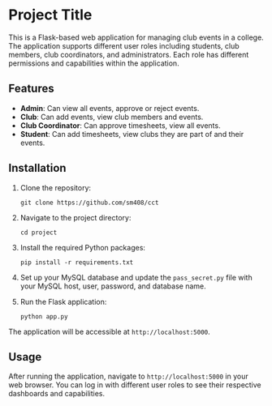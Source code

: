 # Project Title

This is a Flask-based web application for managing club events in a college. The application supports different user roles including students, club members, club coordinators, and administrators. Each role has different permissions and capabilities within the application.

## Features

- **Admin**: Can view all events, approve or reject events.
- **Club**: Can add events, view club members and events.
- **Club Coordinator**: Can approve timesheets, view all events.
- **Student**: Can add timesheets, view clubs they are part of and their events.

## Installation
1. Clone the repository:
    ```
    git clone https://github.com/sm408/cct
    ```
2. Navigate to the project directory:
    ```
    cd project
    ```
3. Install the required Python packages:
    ```
    pip install -r requirements.txt
    ```
4. Set up your MySQL database and update the `pass_secret.py` file with your MySQL host, user, password, and database name.

5. Run the Flask application:
    ```
    python app.py
    ```

The application will be accessible at `http://localhost:5000`.

## Usage

After running the application, navigate to `http://localhost:5000` in your web browser. You can log in with different user roles to see their respective dashboards and capabilities.